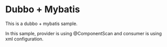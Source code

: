 # Dubbo + Mybatis

This is a dubbo + mybatis sample.

In this sample, provider is using @ComponentScan and consumer is using xml configuration.

